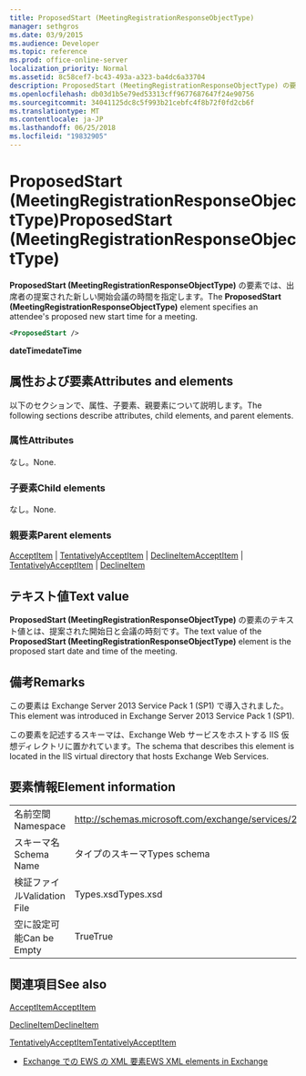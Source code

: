 ```yaml
---
title: ProposedStart (MeetingRegistrationResponseObjectType)
manager: sethgros
ms.date: 03/9/2015
ms.audience: Developer
ms.topic: reference
ms.prod: office-online-server
localization_priority: Normal
ms.assetid: 8c58cef7-bc43-493a-a323-ba4dc6a33704
description: ProposedStart (MeetingRegistrationResponseObjectType) の要素では、出席者の提案された新しい開始会議の時間を指定します。
ms.openlocfilehash: db03d1b5e79ed53313cff9677687647f24e90756
ms.sourcegitcommit: 34041125dc8c5f993b21cebfc4f8b72f0fd2cb6f
ms.translationtype: MT
ms.contentlocale: ja-JP
ms.lasthandoff: 06/25/2018
ms.locfileid: "19832905"
---
```

# <a name="proposedstart-meetingregistrationresponseobjecttype"></a><span data-ttu-id="23eaf-103">ProposedStart (MeetingRegistrationResponseObjectType)</span><span class="sxs-lookup"><span data-stu-id="23eaf-103">ProposedStart (MeetingRegistrationResponseObjectType)</span></span>

<span data-ttu-id="23eaf-104">**ProposedStart (MeetingRegistrationResponseObjectType)** の要素では、出席者の提案された新しい開始会議の時間を指定します。</span><span class="sxs-lookup"><span data-stu-id="23eaf-104">The **ProposedStart (MeetingRegistrationResponseObjectType)** element specifies an attendee's proposed new start time for a meeting.</span></span> 
  
```XML
<ProposedStart />
```

 <span data-ttu-id="23eaf-105">**dateTime**</span><span class="sxs-lookup"><span data-stu-id="23eaf-105">**dateTime**</span></span>
## <a name="attributes-and-elements"></a><span data-ttu-id="23eaf-106">属性および要素</span><span class="sxs-lookup"><span data-stu-id="23eaf-106">Attributes and elements</span></span>

<span data-ttu-id="23eaf-107">以下のセクションで、属性、子要素、親要素について説明します。</span><span class="sxs-lookup"><span data-stu-id="23eaf-107">The following sections describe attributes, child elements, and parent elements.</span></span>
  
### <a name="attributes"></a><span data-ttu-id="23eaf-108">属性</span><span class="sxs-lookup"><span data-stu-id="23eaf-108">Attributes</span></span>

<span data-ttu-id="23eaf-109">なし。</span><span class="sxs-lookup"><span data-stu-id="23eaf-109">None.</span></span>
  
### <a name="child-elements"></a><span data-ttu-id="23eaf-110">子要素</span><span class="sxs-lookup"><span data-stu-id="23eaf-110">Child elements</span></span>

<span data-ttu-id="23eaf-111">なし。</span><span class="sxs-lookup"><span data-stu-id="23eaf-111">None.</span></span>
  
### <a name="parent-elements"></a><span data-ttu-id="23eaf-112">親要素</span><span class="sxs-lookup"><span data-stu-id="23eaf-112">Parent elements</span></span>

<span data-ttu-id="23eaf-113">[AcceptItem](acceptitem.md) | [TentativelyAcceptItem](tentativelyacceptitem.md) | [DeclineItem](declineitem.md)</span><span class="sxs-lookup"><span data-stu-id="23eaf-113">[AcceptItem](acceptitem.md) | [TentativelyAcceptItem](tentativelyacceptitem.md) | [DeclineItem](declineitem.md)</span></span>
  
## <a name="text-value"></a><span data-ttu-id="23eaf-114">テキスト値</span><span class="sxs-lookup"><span data-stu-id="23eaf-114">Text value</span></span>

<span data-ttu-id="23eaf-115">**ProposedStart (MeetingRegistrationResponseObjectType)** の要素のテキスト値とは、提案された開始日と会議の時刻です。</span><span class="sxs-lookup"><span data-stu-id="23eaf-115">The text value of the **ProposedStart (MeetingRegistrationResponseObjectType)** element is the proposed start date and time of the meeting.</span></span> 
  
## <a name="remarks"></a><span data-ttu-id="23eaf-116">備考</span><span class="sxs-lookup"><span data-stu-id="23eaf-116">Remarks</span></span>

<span data-ttu-id="23eaf-117">この要素は Exchange Server 2013 Service Pack 1 (SP1) で導入されました。</span><span class="sxs-lookup"><span data-stu-id="23eaf-117">This element was introduced in Exchange Server 2013 Service Pack 1 (SP1).</span></span>
  
<span data-ttu-id="23eaf-118">この要素を記述するスキーマは、Exchange Web サービスをホストする IIS 仮想ディレクトリに置かれています。</span><span class="sxs-lookup"><span data-stu-id="23eaf-118">The schema that describes this element is located in the IIS virtual directory that hosts Exchange Web Services.</span></span>
  
## <a name="element-information"></a><span data-ttu-id="23eaf-119">要素情報</span><span class="sxs-lookup"><span data-stu-id="23eaf-119">Element information</span></span>

|||
|:-----|:-----|
|<span data-ttu-id="23eaf-120">名前空間</span><span class="sxs-lookup"><span data-stu-id="23eaf-120">Namespace</span></span>  <br/> |http://schemas.microsoft.com/exchange/services/2006/types  <br/> |
|<span data-ttu-id="23eaf-121">スキーマ名</span><span class="sxs-lookup"><span data-stu-id="23eaf-121">Schema Name</span></span>  <br/> |<span data-ttu-id="23eaf-122">タイプのスキーマ</span><span class="sxs-lookup"><span data-stu-id="23eaf-122">Types schema</span></span>  <br/> |
|<span data-ttu-id="23eaf-123">検証ファイル</span><span class="sxs-lookup"><span data-stu-id="23eaf-123">Validation File</span></span>  <br/> |<span data-ttu-id="23eaf-124">Types.xsd</span><span class="sxs-lookup"><span data-stu-id="23eaf-124">Types.xsd</span></span>  <br/> |
|<span data-ttu-id="23eaf-125">空に設定可能</span><span class="sxs-lookup"><span data-stu-id="23eaf-125">Can be Empty</span></span>  <br/> |<span data-ttu-id="23eaf-126">True</span><span class="sxs-lookup"><span data-stu-id="23eaf-126">True</span></span>  <br/> |
   
## <a name="see-also"></a><span data-ttu-id="23eaf-127">関連項目</span><span class="sxs-lookup"><span data-stu-id="23eaf-127">See also</span></span>



[<span data-ttu-id="23eaf-128">AcceptItem</span><span class="sxs-lookup"><span data-stu-id="23eaf-128">AcceptItem</span></span>](acceptitem.md)
  
[<span data-ttu-id="23eaf-129">DeclineItem</span><span class="sxs-lookup"><span data-stu-id="23eaf-129">DeclineItem</span></span>](declineitem.md)
  
[<span data-ttu-id="23eaf-130">TentativelyAcceptItem</span><span class="sxs-lookup"><span data-stu-id="23eaf-130">TentativelyAcceptItem</span></span>](tentativelyacceptitem.md)


- [<span data-ttu-id="23eaf-131">Exchange での EWS の XML 要素</span><span class="sxs-lookup"><span data-stu-id="23eaf-131">EWS XML elements in Exchange</span></span>](ews-xml-elements-in-exchange.md)

